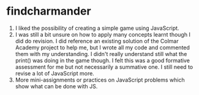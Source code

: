 # findcharmander

1. I liked the possibility of creating a simple game using JavaScript.
2. I was still a bit unsure on how to apply many concepts learnt though I did do revision. I did reference an existing solution of the Colmar Academy project to help me, but I wrote all my code and commented them with my understanding. I didn't really understand still what the print() was doing in the game though. I felt this was a good formative assessment for me but not necessarily a summative one. I still need to revise a lot of JavaScript more.
3. More mini-assignments or practices on JavaScript problems which show what can be done with JS.

